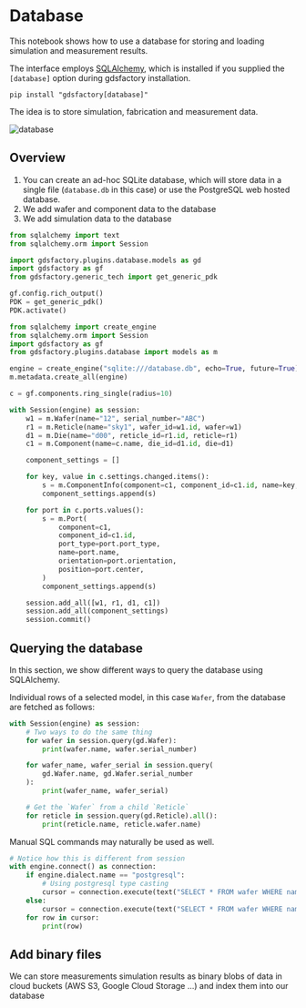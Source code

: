 <!-- #region -->
# Database

This notebook shows how to use a database for storing and loading simulation and measurement results.

The interface employs [SQLAlchemy](https://www.sqlalchemy.org/), which is installed if you supplied the `[database]` option during gdsfactory installation.

```
pip install "gdsfactory[database]"
```

The idea is to store simulation, fabrication and measurement data.

![database](https://i.imgur.com/6A6Xo8C.jpg)


## Overview

1. You can create an ad-hoc SQLite database, which will store data in a single file (`database.db` in this case) or use the PostgreSQL web hosted database.
2. We add wafer and component data to the database
3. We add simulation data to the database
<!-- #endregion -->

```python
from sqlalchemy import text
from sqlalchemy.orm import Session

import gdsfactory.plugins.database.models as gd
import gdsfactory as gf
from gdsfactory.generic_tech import get_generic_pdk

gf.config.rich_output()
PDK = get_generic_pdk()
PDK.activate()
```

```python
from sqlalchemy import create_engine
from sqlalchemy.orm import Session
import gdsfactory as gf
from gdsfactory.plugins.database import models as m

engine = create_engine("sqlite:///database.db", echo=True, future=True)
m.metadata.create_all(engine)

c = gf.components.ring_single(radius=10)

with Session(engine) as session:
    w1 = m.Wafer(name="12", serial_number="ABC")
    r1 = m.Reticle(name="sky1", wafer_id=w1.id, wafer=w1)
    d1 = m.Die(name="d00", reticle_id=r1.id, reticle=r1)
    c1 = m.Component(name=c.name, die_id=d1.id, die=d1)

    component_settings = []

    for key, value in c.settings.changed.items():
        s = m.ComponentInfo(component=c1, component_id=c1.id, name=key, value=value)
        component_settings.append(s)

    for port in c.ports.values():
        s = m.Port(
            component=c1,
            component_id=c1.id,
            port_type=port.port_type,
            name=port.name,
            orientation=port.orientation,
            position=port.center,
        )
        component_settings.append(s)

    session.add_all([w1, r1, d1, c1])
    session.add_all(component_settings)
    session.commit()
```


## Querying the database

In this section, we show different ways to query the database using SQLAlchemy.

Individual rows of a selected model, in this case `Wafer`, from the database are fetched as follows:

```python
with Session(engine) as session:
    # Two ways to do the same thing
    for wafer in session.query(gd.Wafer):
        print(wafer.name, wafer.serial_number)

    for wafer_name, wafer_serial in session.query(
        gd.Wafer.name, gd.Wafer.serial_number
    ):
        print(wafer_name, wafer_serial)

    # Get the `Wafer` from a child `Reticle`
    for reticle in session.query(gd.Reticle).all():
        print(reticle.name, reticle.wafer.name)
```

Manual SQL commands may naturally be used as well.

```python
# Notice how this is different from session
with engine.connect() as connection:
    if engine.dialect.name == "postgresql":
        # Using postgresql type casting
        cursor = connection.execute(text("SELECT * FROM wafer WHERE name = 12::text"))
    else:
        cursor = connection.execute(text("SELECT * FROM wafer WHERE name is 12"))
    for row in cursor:
        print(row)
```

## Add binary files

We can store measurements simulation results as binary blobs of data in cloud buckets (AWS S3, Google Cloud Storage ...) and index them into our database

